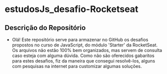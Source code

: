 # estudosJs_desafio-Rocketseat

## Descrição do Repositório

- Olá! Este repositório serve para armazenar no GitHub os desafios propostos no curso de JavaScript, do módulo 'Starter' da RocketSeat. Os arquivos não estão 100% bem organizados, mas servem de consulta caso esteja com alguma dúvida. Como não são oferecidos gabaritos para estes desafios, fiz da maneira que consegui resolvê-los, alguns com pesquisas na internet para customizar algumas soluções. 